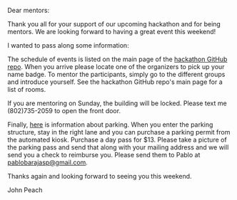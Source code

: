 Dear mentors:

Thank you all for your support of our upcoming hackathon and for being mentors.  We are looking forward to having a great event this weekend!

I wanted to pass along some information:

The schedule of events is listed on the main page of the [hackathon GitHub repo](https://github.com/socalrug/hackathon-2022-04). When you arrive please locate one of the organizers to pick up your name badge. To mentor the participants, simply go to the different groups and introduce yourself. See the hackathon GitHub repo's main page for a list of rooms.

If you are mentoring on Sunday, the building will be locked. Please text me (802)735-2059 to open the front door.

Finally, [here](https://github.com/socalrug/hackathon-2022-04/blob/master/parking/Parking%20and%20Building%20Location.pdf) is information about parking. When you enter the parking structure, stay in the right lane and you can purchase a parking permit from the automated kiosk. Purchase a day pass for $13. Please take a picture of the parking pass and send that along with your mailing address and we will send you a check to reimburse you. Please send them to Pablo at pablobarajasp@gmail.com.

Thanks again and looking forward to seeing you this weekend.

John Peach
